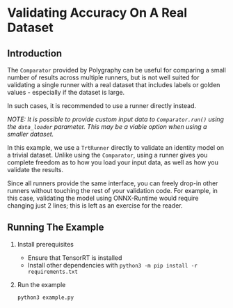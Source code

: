 # Validating Accuracy On A Real Dataset


## Introduction

The `Comparator` provided by Polygraphy can be useful for comparing a small number of
results across multiple runners, but is not well suited for validating a single runner
with a real dataset that includes labels or golden values - especially if the dataset is large.

In such cases, it is recommended to use a runner directly instead.

*NOTE: It is possible to provide custom input data to `Comparator.run()` using the `data_loader`*
    *parameter. This may be a viable option when using a smaller dataset.*

In this example, we use a `TrtRunner` directly to validate an identity model on
a trivial dataset. Unlike using the `Comparator`, using a runner gives you complete
freedom as to how you load your input data, as well as how you validate the results.

Since all runners provide the same interface, you can freely drop-in other runners
without touching the rest of your validation code. For example, in this case, validating
the model using ONNX-Runtime would require changing just 2 lines; this is left as an
exercise for the reader.


## Running The Example

1. Install prerequisites
    * Ensure that TensorRT is installed
    * Install other dependencies with `python3 -m pip install -r requirements.txt`

2. Run the example
    ```bash
    python3 example.py
    ```
